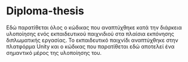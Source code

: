 # Diploma-thesis
Εδώ παρατίθεται όλος ο κώδικας που αναπτύχθηκε κατά την διάρκεια υλοποίησης ενός εκπαιδευτικού παιχνιδιού στα πλαίσια εκπόνησης διπλωματικής εργασίας. 
Το εκπαιδευτικό παιχνίδι αναπτύχθηκε στην πλατφόρμα Unity και ο κώδικας που παρατίθεται εδώ αποτελεί ένα σημαντικό μέρος της υλοποίησης του.
